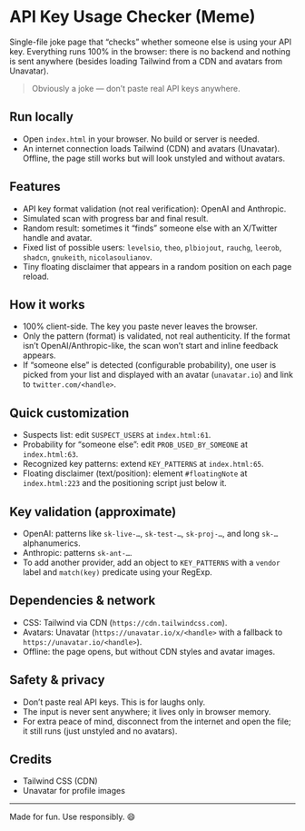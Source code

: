 # API Key Usage Checker (Meme)

Single-file joke page that “checks” whether someone else is using your API key. Everything runs 100% in the browser: there is no backend and nothing is sent anywhere (besides loading Tailwind from a CDN and avatars from Unavatar).

> Obviously a joke — don’t paste real API keys anywhere.

## Run locally

- Open `index.html` in your browser. No build or server is needed.
- An internet connection loads Tailwind (CDN) and avatars (Unavatar). Offline, the page still works but will look unstyled and without avatars.

## Features

- API key format validation (not real verification): OpenAI and Anthropic.
- Simulated scan with progress bar and final result.
- Random result: sometimes it “finds” someone else with an X/Twitter handle and avatar.
- Fixed list of possible users: `levelsio`, `theo`, `plbiojout`, `rauchg`, `leerob`, `shadcn`, `gnukeith`, `nicolasoulianov`.
- Tiny floating disclaimer that appears in a random position on each page reload.

## How it works

- 100% client-side. The key you paste never leaves the browser.
- Only the pattern (format) is validated, not real authenticity. If the format isn’t OpenAI/Anthropic-like, the scan won’t start and inline feedback appears.
- If “someone else” is detected (configurable probability), one user is picked from your list and displayed with an avatar (`unavatar.io`) and link to `twitter.com/<handle>`.

## Quick customization

- Suspects list: edit `SUSPECT_USERS` at `index.html:61`.
- Probability for “someone else”: edit `PROB_USED_BY_SOMEONE` at `index.html:63`.
- Recognized key patterns: extend `KEY_PATTERNS` at `index.html:65`.
- Floating disclaimer (text/position): element `#floatingNote` at `index.html:223` and the positioning script just below it.

## Key validation (approximate)

- OpenAI: patterns like `sk-live-…`, `sk-test-…`, `sk-proj-…`, and long `sk-…` alphanumerics.
- Anthropic: patterns `sk-ant-…`.
- To add another provider, add an object to `KEY_PATTERNS` with a `vendor` label and `match(key)` predicate using your RegExp.

## Dependencies & network

- CSS: Tailwind via CDN (`https://cdn.tailwindcss.com`).
- Avatars: Unavatar (`https://unavatar.io/x/<handle>` with a fallback to `https://unavatar.io/<handle>`).
- Offline: the page opens, but without CDN styles and avatar images.

## Safety & privacy

- Don’t paste real API keys. This is for laughs only.
- The input is never sent anywhere; it lives only in browser memory.
- For extra peace of mind, disconnect from the internet and open the file; it still runs (just unstyled and no avatars).

## Credits

- Tailwind CSS (CDN)
- Unavatar for profile images

---

Made for fun. Use responsibly. 😄
